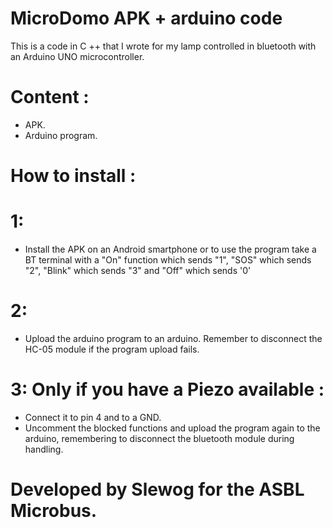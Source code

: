 # MicroDomo APK + arduino code
This is a code in C ++ that I wrote for my lamp controlled in bluetooth with an Arduino UNO microcontroller.

# Content :
- APK.
- Arduino program.

# How to install : 
# 1:
- Install the APK on an Android smartphone or to use the program take a BT terminal with a "On" function which sends "1", "SOS" which sends "2", "Blink" which sends "3" and "Off" which sends '0'

# 2: 
- Upload the arduino program to an arduino. Remember to disconnect the HC-05 module if the program upload fails.

# 3: Only if you have a Piezo available :
- Connect it to pin 4 and to a GND.
- Uncomment the blocked functions and upload the program again to the arduino, remembering to disconnect the bluetooth module during handling.


# Developed by Slewog for the ASBL Microbus.
